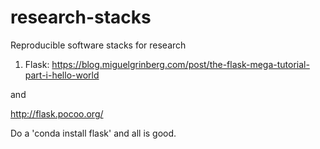 # research-stacks
Reproducible software stacks for research

1. Flask:
https://blog.miguelgrinberg.com/post/the-flask-mega-tutorial-part-i-hello-world

and

http://flask.pocoo.org/

Do a 'conda install flask' and all is good. 
